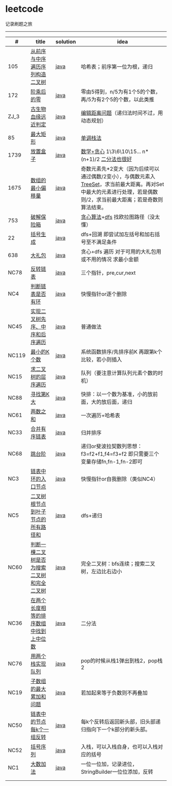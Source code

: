 # leetcode
记录刷题之旅

------

| #     | title                                                        | solution                                                     | idea                                                         |
| ----- | ------------------------------------------------------------ | ------------------------------------------------------------ | ------------------------------------------------------------ |
| 105   | [从前序与中序遍历序列构造二叉树](https://leetcode-cn.com/leetbook/read/bytedance-c01/eiqm25/) | [java](https://github.com/caskr/leetcode/blob/main/java/LC_105.java) | 哈希表；前序第一位为根，递归                                 |
| 172   | [阶乘后的零](https://leetcode-cn.com/leetbook/read/bytedance-c01/ei6om6/) | [java](https://github.com/caskr/leetcode/blob/main/java/LC_172.java) | 零由5得到，n/5为有1个5的个数，再/5为有2个5的个数，以此类推   |
| ZJ_3  | [古生物血缘远近判定](https://leetcode-cn.com/leetbook/read/bytedance-c01/eug83v/) | [java](https://github.com/caskr/leetcode/blob/main/java/ZJ_3.java) | [编辑距离问题](https://www.jianshu.com/p/a617d20162cf)（递归法时间不过，用动态规划） |
| 85    | [最大矩形](https://leetcode-cn.com/leetbook/read/bytedance-c01/eik5p2/) | [java](https://github.com/caskr/leetcode/blob/main/java/LC_85.java) | [单调栈法](https://blog.csdn.net/ailinyingai/article/details/100534563) |
| 1739  | [放置盒子](https://leetcode-cn.com/leetbook/read/bytedance-c01/eikfoc/) | [java](https://github.com/caskr/leetcode/blob/main/java/LC_1739.java) | [数学+贪心](https://blog.csdn.net/chenbb1989/article/details/113133278) 1\3\6\10\15\... n*(n+1)/2 [二分法也很好](https://blog.csdn.net/qq_43765535/article/details/113720980) |
| 1675  | [数组的最小偏移量](https://leetcode-cn.com/leetbook/read/bytedance-c01/eigcei/) | [java](https://github.com/caskr/leetcode/blob/main/java/LC_1675.java) | 奇数元素先*2变大（因为后续可以通过偶数/2变小），与偶数元素入[TreeSet](https://blog.csdn.net/a1439775520/article/details/95373610)，求当前最大距离。再对Set中最大的元素进行处理，若是偶数则/2，求当前最大距离；若是奇数则算法结束。 |
| 753   | [破解保险箱](https://leetcode-cn.com/leetbook/read/bytedance-c01/eiz49e/) | [java](https://github.com/caskr/leetcode/blob/main/java/LC_753.java) | [贪心算法](https://leetcode-cn.com/problems/cracking-the-safe/solution/yi-bu-yi-bu-tui-dao-chu-0ms-jie-fa-tan-xin-gou-zao/)+[dfs](https://leetcode-cn.com/problems/cracking-the-safe/solution/po-jie-bao-xian-xiang-by-leetcode-solution/) 找欧拉图路径（没太懂） |
| 22    | [括号生成](https://leetcode-cn.com/leetbook/read/bytedance-c01/eisgxg/) | [java](https://github.com/caskr/leetcode/blob/main/java/LC_22.java) | dfs+回溯 即尝试加左括号和加右括号至不满足条件                |
| 638   | [大礼包](https://leetcode-cn.com/leetbook/read/bytedance-c01/ei1ujj/) | [java](https://github.com/caskr/leetcode/blob/main/java/LC_638.java) | 贪心+dfs 遍历 对于可用的大礼包用或不用的情况 求最小金额      |
| NC78  | [反转链表](https://www.nowcoder.com/practice/75e878df47f24fdc9dc3e400ec6058ca?tpId=190&tqId=35203&rp=1&ru=%2Factivity%2Foj&qru=%2Fta%2Fjob-code-high-rd%2Fquestion-ranking&tab=answerKey) | [java](https://github.com/caskr/leetcode/blob/main/java/NC_78.java) | 三个指针，pre,cur,next                                       |
| NC4   | [判断链表是否有环](https://www.nowcoder.com/practice/650474f313294468a4ded3ce0f7898b9?tpId=190&tags=&title=&diffculty=0&judgeStatus=0&rp=1&tab=answerKey) | [java](https://github.com/caskr/leetcode/blob/main/java/NC_4.java) | 快慢指针or逐个删除                                           |
| NC45  | [实现二叉树先序、中序和后序遍历](https://www.nowcoder.com/practice/a9fec6c46a684ad5a3abd4e365a9d362?tpId=190&tags=&title=&diffculty=0&judgeStatus=0&rp=1&tab=answerKey) | [java](https://github.com/caskr/leetcode/blob/main/java/NC_45.java) | 普通做法                                                     |
| NC119 | [最小的K个数](https://www.nowcoder.com/practice/6a296eb82cf844ca8539b57c23e6e9bf?tpId=190&tqId=35976&rp=1&ru=%2Fta%2Fjob-code-high-rd&qru=%2Fta%2Fjob-code-high-rd%2Fquestion-ranking&tab=answerKey) | [java](https://github.com/caskr/leetcode/blob/main/java/NC_119.java) | 系统函数排序/先排序前K 再跟第k个比较，若小则插入             |
| NC15  | [求二叉树的层序遍历](https://www.nowcoder.com/practice/04a5560e43e24e9db4595865dc9c63a3?tpId=190&rp=1&ru=%2Fta%2Fjob-code-high-rd&qru=%2Fta%2Fjob-code-high-rd%2Fquestion-ranking&tab=answerKey) | [java](https://github.com/caskr/leetcode/blob/main/java/NC_15.java) | 队列（要注意计算队列元素个数的时机）                         |
| NC88  | [寻找第K大](https://www.nowcoder.com/practice/e016ad9b7f0b45048c58a9f27ba618bf?tpId=190&rp=1&ru=%2Fta%2Fjob-code-high-rd&qru=%2Fta%2Fjob-code-high-rd%2Fquestion-ranking&tab=answerKey) | [java](https://github.com/caskr/leetcode/blob/main/java/NC_88.java) | 快排：以一个数为基准，小的放前面，大的放后面，递归           |
| NC61  | [两数之和](https://www.nowcoder.com/practice/20ef0972485e41019e39543e8e895b7f?tpId=190&rp=1&ru=%2Fta%2Fjob-code-high-rd&qru=%2Fta%2Fjob-code-high-rd%2Fquestion-ranking&tab=answerKey) | [java](https://github.com/caskr/leetcode/blob/main/java/NC_61.java) | 一次遍历+哈希表                                              |
| NC33  | [合并有序链表](https://www.nowcoder.com/practice/a479a3f0c4554867b35356e0d57cf03d?tpId=190&rp=1&ru=%2Fta%2Fjob-code-high-rd&qru=%2Fta%2Fjob-code-high-rd%2Fquestion-ranking&tab=answerKey) | [java](https://github.com/caskr/leetcode/blob/main/java/NC_33.java) | 归并排序                                                     |
| NC68  | [跳台阶](https://www.nowcoder.com/practice/8c82a5b80378478f9484d87d1c5f12a4?tpId=190&rp=1&ru=%2Fta%2Fjob-code-high-rd&qru=%2Fta%2Fjob-code-high-rd%2Fquestion-ranking&tab=answerKey) | [java](https://github.com/caskr/leetcode/blob/main/java/NC_68.java) | 递归or斐波拉契数列思想：f3=f2+f1,f4=f3+f2 即只需要三个变量存储fn,fn-1,fn-2即可 |
| NC3   | [链表中环的入口节点](https://www.nowcoder.com/practice/6e630519bf86480296d0f1c868d425ad?tpId=196&tqId=37047&rp=1&ru=%2Factivity%2Foj&qru=%2Fta%2Fjob-code-total%2Fquestion-ranking&tab=answerKey) | [java](https://github.com/caskr/leetcode/blob/main/java/NC_3.java) | 快慢指针or自我删除（类似NC4）                                |
| NC5   | [二叉树根节点到叶子节点的所有路径和](https://www.nowcoder.com/practice/185a87cd29eb42049132aed873273e83?tpId=194&tqId=35773&rp=1&ru=%2Factivity%2Foj&qru=%2Fta%2Fjob-code-high-client%2Fquestion-ranking&tab=answerKey) | [java](https://github.com/caskr/leetcode/blob/main/java/NC_5.java) | dfs+递归                                                     |
| NC60  | [判断一棵二叉树是否为搜索二叉树和完全二叉树](https://www.nowcoder.com/practice/f31fc6d3caf24e7f8b4deb5cd9b5fa97?tpId=194&tqId=38022&rp=1&ru=%2Factivity%2Foj&qru=%2Fta%2Fjob-code-high-client%2Fquestion-ranking&tab=answerKey) | [java](https://github.com/caskr/leetcode/blob/main/java/NC_60.java) | 完全二叉树：bfs连续；搜索二叉树，左边比右边小                |
| NC36  | [在两个长度相等的排序数组中找到上中位数](https://www.nowcoder.com/practice/6fbe70f3a51d44fa9395cfc49694404f?tpId=194&rp=1&ru=%2Factivity%2Foj&qru=%2Fta%2Fjob-code-high-client%2Fquestion-ranking&tab=answerKey) | [java](https://github.com/caskr/leetcode/blob/main/java/NC_36.java) | 二分法                                                       |
| NC76  | [用两个栈实现队列](https://www.nowcoder.com/practice/54275ddae22f475981afa2244dd448c6?tpId=117&tqId=37774&companyId=134&rp=1&ru=%2Fcompany%2Fhome%2Fcode%2F134&qru=%2Fta%2Fjob-code-high%2Fquestion-ranking&tab=answerKey) | [java](https://github.com/caskr/leetcode/blob/main/java/NC_76.java) | pop的时候从栈1弹出到栈2，pop栈2                              |
| NC19  | [子数组的最大累加和问题](https://www.nowcoder.com/practice/554aa508dd5d4fefbf0f86e5fe953abd?tpId=117&tqId=37797&companyId=134&rp=1&ru=%2Fcompany%2Fhome%2Fcode%2F134&qru=%2Fta%2Fjob-code-high%2Fquestion-ranking&tab=answerKey) | [java](https://github.com/caskr/leetcode/blob/main/java/NC_19.java) | 若加起来等于负数则不再叠加                                   |
| NC50  | [链表中的节点每k个一组反转](https://www.nowcoder.com/practice/b49c3dc907814e9bbfa8437c251b028e?tpId=117&tqId=37746&companyId=134&rp=1&ru=%2Fcompany%2Fhome%2Fcode%2F134&qru=%2Fta%2Fjob-code-high%2Fquestion-ranking&tab=answerKey) | [java](https://github.com/caskr/leetcode/blob/main/java/NC_50.java) | 每k个反转后返回新头部，旧头部递归指向下一个k部分的新头部。   |
| NC52  | [括号序列](https://www.nowcoder.com/practice/37548e94a270412c8b9fb85643c8ccc2?tpId=117&tqId=37749&companyId=134&rp=1&ru=%2Fcompany%2Fhome%2Fcode%2F134&qru=%2Fta%2Fjob-code-high%2Fquestion-ranking&tab=answerKey) | [java](https://github.com/caskr/leetcode/blob/main/java/NC_52.java) | 入栈，可以入栈自身，也可以入栈对应的括号                     |
| NC1   | [大数加法](https://www.nowcoder.com/practice/11ae12e8c6fe48f883cad618c2e81475?tpId=117&tqId=37842&companyId=134&rp=1&ru=%2Fcompany%2Fhome%2Fcode%2F134&qru=%2Fta%2Fjob-code-high%2Fquestion-ranking&tab=answerKey) | [java](https://github.com/caskr/leetcode/blob/main/java/NC_1.java) | 一位一位加，记录进位，StringBuilder一位位添加，反转          |
|       |                                                              |                                                              |                                                              |
|       |                                                              |                                                              |                                                              |


